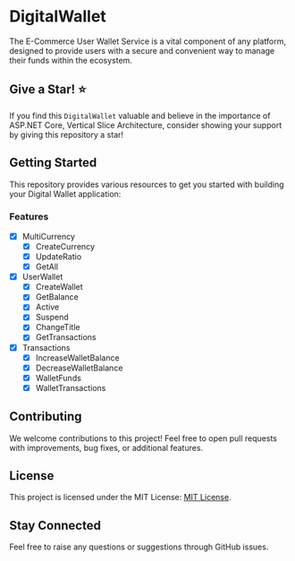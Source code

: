 # DigitalWallet
The E-Commerce User Wallet Service is a vital component of any platform, designed to provide users with a secure and convenient way to manage their funds within the ecosystem.

## Give a Star! ⭐
If you find this `DigitalWallet` valuable and believe in the importance of ASP.NET Core, Vertical Slice Architecture, consider showing your support by giving this repository a star!
 
## Getting Started

This repository provides various resources to get you started with building your Digital Wallet application:

### Features
- [x] MultiCurrency
  - [x] CreateCurrency
  - [x] UpdateRatio
  - [x] GetAll 
- [x] UserWallet
  - [x] CreateWallet
  - [x] GetBalance
  - [x] Active
  - [x] Suspend
  - [x] ChangeTitle
  - [x] GetTransactions
- [x] Transactions
  - [x] IncreaseWalletBalance
  - [x] DecreaseWalletBalance
  - [x] WalletFunds
  - [x] WalletTransactions
     
## Contributing

We welcome contributions to this project! Feel free to open pull requests with improvements, bug fixes, or additional features.
 
## License

This project is licensed under the MIT License: [MIT License](https://opensource.org/licenses/MIT).

## Stay Connected
Feel free to raise any questions or suggestions through GitHub issues.
